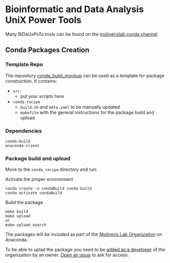 # Bioinformatic and Data Analysis UniX Power Tools

Many BiDaUxPoTo tools can be found on the [molinerislab conda channel](https://anaconda.org/molinerislab)

## Conda Packages Creation

### Template Repo

The repository [conda_build_mockup](https://github.com/bidauxpoto/conda_build_mockup) can be used as a template for package construction. It contains:
- `src`:
  - put your scripts here
- `conda_recipe`
  - `build.sh` and `meta.yaml` to be manually updated
  - `makefile` with the general instructions for the package build and upload

### Dependencies
```
conda-build
anaconda-client
```

### Package build and upload
Move to the `conda_recipe` directory and run:

Activate the proper environment

```
conda create -n condaBuild conda-build
conda activate condaBuild
```

Build the package

```
make build
make upload
or
make upload_noarch
```

The packages will be included as part of the [Molineris Lab Organization](https://anaconda.org/molinerislab) on Anaconda.

To be able to uplad the package you need to be [added as a developer](https://anaconda.org/molinerislab/groups) of the organization by an owner. [Open an issue](https://github.com/bidauxpoto/conda_build_mockup/issues) to ask for access.
